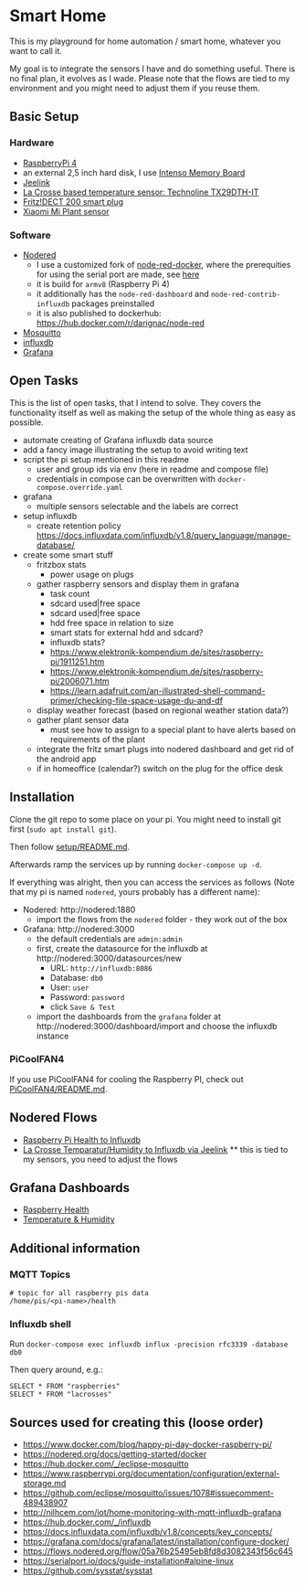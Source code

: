 # Smart Home

This is my playground for home automation / smart home, whatever you want to call it.

My goal is to integrate the sensors I have and do something useful. There is no final plan, it evolves as I wade. Please note that the flows are tied to my environment and you might need to adjust them if you reuse them.

## Basic Setup

### Hardware

* [RaspberryPi 4](https://www.raspberrypi.org/products/raspberry-pi-4-model-b/)
* an external 2,5 inch hard disk, I use [Intenso Memory Board](https://www.intenso.de/en/products/hard-drives/memory%20board)
* [Jeelink](https://www.digitalsmarties.net/products/jeelink)
* [La Crosse based temperature sensor: Technoline TX29DTH-IT](https://www.amazon.de/Technoline-Au%C3%9Fensender-Temperatur-Luftfeuchtesender-Display/dp/B00392XX5U/)
* [Fritz!DECT 200 smart plug](https://en.avm.de/products/fritzdect/fritzdect-200/)
* [Xiaomi Mi Plant sensor](https://de.gearbest.com/other-garden-supplies/pp_373947.html)

### Software

* [Nodered](https://nodered.org/)
  * I use a customized fork of [node-red-docker](https://github.com/dArignac/node-red-docker), where the prerequities for using the serial port are made, see [here](https://github.com/node-red/node-red-docker/compare/master...dArignac:master)
  * it is build for `armv8` (Raspberry Pi 4)
  * it additionally has the `node-red-dashboard` and `node-red-contrib-influxdb` packages preinstalled
  * it is also published to dockerhub: https://hub.docker.com/r/darignac/node-red
* [Mosquitto](https://https://mosquitto.org/)
* [influxdb](https://www.influxdata.com/products/influxdb-overview/)
* [Grafana](https://grafana.com/)

## Open Tasks

This is the list of open tasks, that I intend to solve. They covers the functionality itself as well as making the setup of the whole thing as easy as possible.

* automate creating of Grafana influxdb data source
* add a fancy image illustrating the setup to avoid writing text
* script the pi setup mentioned in this readme
  * user and group ids via env (here in readme and compose file)
  * credentials in compose can be overwritten with `docker-compose.override.yaml`
* grafana
  * multiple sensors selectable and the labels are correct
* setup influxdb
  * create retention policy https://docs.influxdata.com/influxdb/v1.8/query_language/manage-database/
* create some smart stuff
  * fritzbox stats
    * power usage on plugs
  * gather raspberry sensors and display them in grafana
    * task count
    * sdcard used|free space
    * sdcard used|free space
    * hdd free space in relation to size
    * smart stats for external hdd and sdcard?
    * influxdb stats?
    * https://www.elektronik-kompendium.de/sites/raspberry-pi/1911251.htm
    * https://www.elektronik-kompendium.de/sites/raspberry-pi/2006071.htm
    * https://learn.adafruit.com/an-illustrated-shell-command-primer/checking-file-space-usage-du-and-df
  * display weather forecast (based on regional weather station data?)
  * gather plant sensor data
    * must see how to assign to a special plant to have alerts based on requirements of the plant
  * integrate the fritz smart plugs into nodered dashboard and get rid of the android app
  * if in homeoffice (calendar?) switch on the plug for the office desk

## Installation

Clone the git repo to some place on your pi. You might need to install git first (`sudo apt install git`).

Then follow [setup/README.md](setup/README.md).

Afterwards ramp the services up by running `docker-compose up -d`.

If everything was alright, then you can access the services as follows (Note that my pi is named `nodered`, yours probably has a different name):

* Nodered: http://nodered:1880
  * import the flows from the `nodered` folder - they work out of the box
* Grafana: http://nodered:3000
  * the default credentials are `admin:admin`
  * first, create the datasource for the influxdb at http://nodered:3000/datasources/new
    * URL: `http://influxdb:8086`
    * Database: `db0`
    * User: `user`
    * Password: `password`
    * click `Save & Test`
  * import the dashboards from the `grafana` folder at http://nodered:3000/dashboard/import and choose the influxdb instance

### PiCoolFAN4
If you use PiCoolFAN4 for cooling the Raspberry PI, check out [PiCoolFAN4/README.md](PiCoolFAN4/README.md).

## Nodered Flows

* [Raspberry Pi Health to Influxdb](./nodered/rpi-nodered.flow.json)
* [La Crosse Temparatur/Humidity to Influxdb via Jeelink](./nodered/jeelink-lacrosse.flow.json)
** this is tied to my sensors, you need to adjust the flows

## Grafana Dashboards

* [Raspberry Health](./grafana/rpi.nodered.json)
* [Temperature & Humidity](./grafana/lacrosse.json)

## Additional information

### MQTT Topics

```
# topic for all raspberry pis data
/home/pis/<pi-name>/health
```

### Influxdb shell

Run `docker-compose exec influxdb influx -precision rfc3339 -database db0`

Then query around, e.g.:

```
SELECT * FROM "raspberries"
SELECT * FROM "lacrosses"
```

## Sources used for creating this (loose order)

* https://www.docker.com/blog/happy-pi-day-docker-raspberry-pi/
* https://nodered.org/docs/getting-started/docker
* https://hub.docker.com/_/eclipse-mosquitto
* https://www.raspberrypi.org/documentation/configuration/external-storage.md
* https://github.com/eclipse/mosquitto/issues/1078#issuecomment-489438907
* http://nilhcem.com/iot/home-monitoring-with-mqtt-influxdb-grafana
* https://hub.docker.com/_/influxdb
* https://docs.influxdata.com/influxdb/v1.8/concepts/key_concepts/
* https://grafana.com/docs/grafana/latest/installation/configure-docker/
* https://flows.nodered.org/flow/05a76b25495eb8fd8d3082343f56c645
* https://serialport.io/docs/guide-installation#alpine-linux
* https://github.com/sysstat/sysstat
